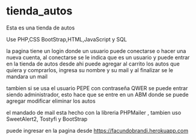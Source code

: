 # tienda_autos

Esta es una tienda de autos

Use PHP,CSS BootStrap,HTML,JavaScript y SQL

la pagina tiene un login donde un usuario puede conectarse o hacer una nueva cuenta, al conectarse se le indica que es un usuario y puede entrar en la tienda de autos
desde ahi puede agregar al carrito los autos que quiera y comprarlos, ingresa su nombre y su mail y al finalizar se le mandara un mail 

tambien si se usa el usuario PEPE con contraseña QWER se puede entrar siendo administrador, esto hace que se entre en un ABM donde se puede agregar modificar eliminar
los autos

el mandado de mail esta hecho con la libreria PHPMailer , tambien uso SweetAlert2, Tostyfi y BootStrap

puede ingresar en la pagina desde https://facundobrandi.herokuapp.com
